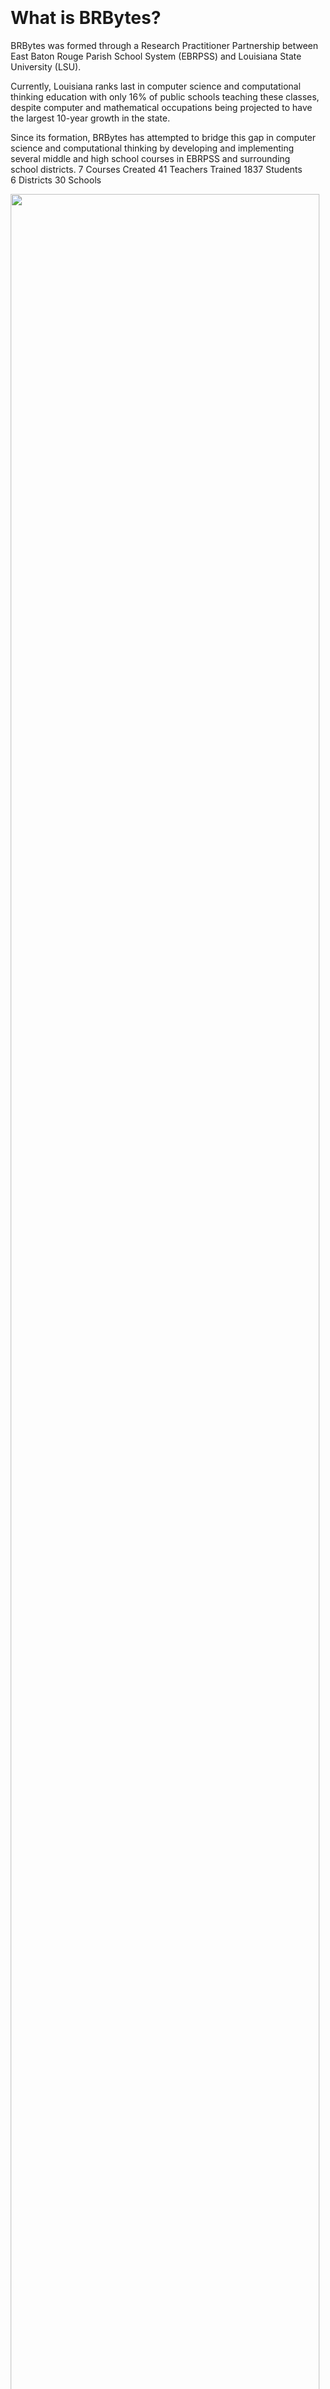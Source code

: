 <div id="main-div" style="padding: 100px 1%; text-align: left; overflow: auto;">
<div class="w3-col m8 w3-padding"><h1 class="w3-text-indigo w3-xxlarge">What is BRBytes?</h1>
BRBytes was formed through a Research Practitioner 
Partnership between East Baton Rouge Parish School 
System (EBRPSS) and Louisiana State University (LSU).

Currently, Louisiana ranks last in computer science 
and computational thinking education with only 16% 
of public schools teaching these classes, despite 
computer and mathematical occupations being projected 
to have the largest 10-year growth in the state.

Since its formation, BRBytes has attempted to bridge 
this gap in computer science and computational thinking 
by developing and implementing several middle and high 
school courses in EBRPSS and surrounding school districts.
<span class="table-container">
<span style="display: table-row">
<span class ="table-item table-item-small w3-circle w3-border-yellow w3-bottombar w3-topbar w3-leftbar w3-rightbar">
7 Courses Created
</span>
<span class="table-item table-item-small w3-circle w3-border-yellow w3-bottombar w3-topbar w3-leftbar w3-rightbar">
41 Teachers Trained
</span>
<span class="table-item table-item-small w3-circle w3-border-yellow w3-bottombar w3-topbar w3-leftbar w3-rightbar">
1837 Students
</span>
</span>
</span>
<span class="table-container">
<span style="display: table-row">
<span class ="table-item table-item-small w3-circle w3-border-yellow w3-bottombar w3-topbar w3-leftbar w3-rightbar">
6 Districts
</span>
<span class="table-item table-item-small w3-circle w3-border-yellow w3-bottombar w3-topbar w3-leftbar w3-rightbar">
30 Schools
</span>
</span>
</span>

</div>
<div class="w3-col m4 w3-padding"><img src="images/placeholder.jpg"
style="width:100%; max-width:500px;" />

<img src="images/placeholder.jpg"
style="width:100%; max-width:500px;" />
</div>

</div>


